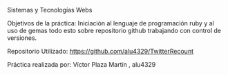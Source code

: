 ﻿Sistemas y Tecnologías Webs

Objetivos de la práctica:
	Iniciación al lenguaje de programación ruby y al uso de gemas todo esto sobre 
	repositorio github trabajando con control de versiones.

Repositorio Utilizado:
	https://github.com/alu4329/TwitterRecount

Práctica realizada por:
	Víctor Plaza Martín , alu4329
